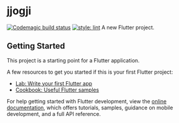 # jjogji

[![Codemagic build status](https://api.codemagic.io/apps/6468b090834e7248f637ef57/6468b090834e7248f637ef56/status_badge.svg)](https://codemagic.io/apps/6468b090834e7248f637ef57/6468b090834e7248f637ef56/latest_build)
[![style: lint](https://img.shields.io/badge/style-lint-4BC0F5.svg)](https://pub.dev/packages/lint)
A new Flutter project.

## Getting Started

This project is a starting point for a Flutter application.

A few resources to get you started if this is your first Flutter project:

- [Lab: Write your first Flutter app](https://docs.flutter.dev/get-started/codelab)
- [Cookbook: Useful Flutter samples](https://docs.flutter.dev/cookbook)

For help getting started with Flutter development, view the
[online documentation](https://docs.flutter.dev/), which offers tutorials,
samples, guidance on mobile development, and a full API reference.
